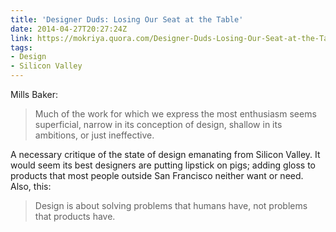 ```yaml
---
title: 'Designer Duds: Losing Our Seat at the Table'
date: 2014-04-27T20:27:24Z
link: https://mokriya.quora.com/Designer-Duds-Losing-Our-Seat-at-the-Table
tags:
- Design
- Silicon Valley
---
```

Mills Baker:

> Much of the work for which we express the most enthusiasm seems superficial, narrow in its conception of design, shallow in its ambitions, or just ineffective.

A necessary critique of the state of design emanating from Silicon Valley. It would seem its best designers are putting lipstick on pigs; adding gloss to products that most people outside San Francisco neither want or need. Also, this:

> Design is about solving problems that humans have, not problems that products have.
